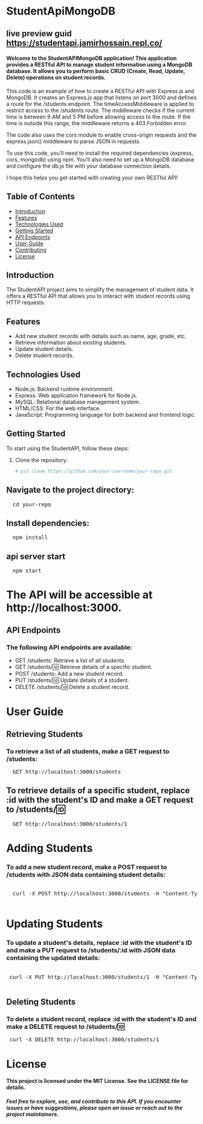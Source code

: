 # StudentApiMongoDB
## live preview guid  https://studentapi.jamirhossain.repl.co/
#### Welcome to the StudentAPIMongoDB application! This application provides a RESTful API to manage student information using a MongoDB database. It allows you to perform basic CRUD (Create, Read, Update, Delete) operations on student records.
This code is an example of how to create a RESTful API with Express.js and MongoDB. It creates an Express.js app that listens on port 3000 and defines a route for the /students endpoint. The timeAccessMiddleware is applied to restrict access to the /students route. The middleware checks if the current time is between 9 AM and 5 PM before allowing access to the route. If the time is outside this range, the middleware returns a 403 Forbidden error.

The code also uses the cors module to enable cross-origin requests and the express.json() middleware to parse JSON in requests.

To use this code, you’ll need to install the required dependencies (express, cors, mongodb) using npm. You’ll also need to set up a MongoDB database and configure the db.js file with your database connection details.

I hope this helps you get started with creating your own RESTful API!



## Table of Contents

- [Introduction](#introduction)
- [Features](#features)
- [Technologies Used](#Technologies-Used)
- [Getting Started](#getting-started)
- [API Endpoints](#api-endpoints)
- [User Guide](#user-guide)
- [Contributing](#contributing)
- [License](#license)

## Introduction

The StudentAPI project aims to simplify the management of student data. It offers a RESTful API that allows you to interact with student records using HTTP requests.

## Features
- Add new student records with details such as name, age, grade, etc.
- Retrieve information about existing students.
- Update student details.
- Delete student records.
## Technologies Used

- Node.js: Backend runtime environment.
- Express: Web application framework for Node.js.
- MySQL: Relational database management system.
- HTML/CSS: For the web interface.
- JavaScript: Programming language for both backend and frontend logic.
  
## Getting Started

To start using the StudentAPI, follow these steps:

1. Clone the repository:
   ```sh
   # git clone https://github.com/your-username/your-repo.git
  ## Navigate to the project directory:
<pre>
  cd your-repo
</pre>
 ## Install dependencies:
<pre>
  npm install
</pre>
## api server start 
<pre>
  npm start
</pre>
# The API will be accessible at http://localhost:3000.
## API Endpoints
### The following API endpoints are available:
- GET /students: Retrieve a list of all students.
- GET /students/:id: Retrieve details of a specific student.
- POST /students: Add a new student record.
- PUT /students/:id: Update details of a student.
- DELETE /students/:id: Delete a student record.
# User Guide
## Retrieving Students
### To retrieve a list of all students, make a GET request to /students:
<pre>
  GET http://localhost:3000/students
</pre>

 ##  To retrieve details of a specific student, replace :id with the student's ID and make a GET request to /students/:id:
<pre>
  GET http://localhost:3000/students/1
</pre>

# Adding Students
### To add a new student record, make a POST request to /students with JSON data containing student details:
<pre>
   
  curl -X POST http://localhost:3000/students -H "Content-Type: application/json" -d '{"name": "John Doe", "age": 18, "grade": "A"}'
   
</pre>
# Updating Students
### To update a student's details, replace :id with the student's ID and make a PUT request to /students/:id with JSON data containing the updated details:
<pre>

 curl -X PUT http://localhost:3000/students/1 -H "Content-Type: application/json" -d '{"age": 19}'
   
</pre>
## Deleting Students
### To delete a student record, replace :id with the student's ID and make a DELETE request to /students/:id:
<pre>
 curl -X DELETE http://localhost:3000/students/1
</pre>
# License
#### This project is licensed under the MIT License. See the LICENSE file for details.

##### Feel free to explore, use, and contribute to this API. If you encounter issues or have suggestions, please open an issue or reach out to the project maintainers.




